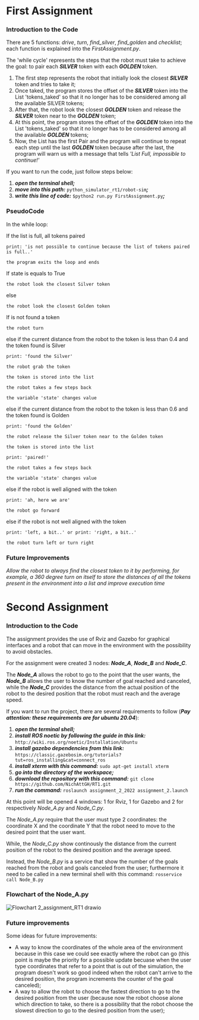 # First Assignment

### Introduction to the Code
There are 5 functions: *_drive_*, *_turn_*, *_find_silver_*, *_find_golden_* and *_checklist_*; each function is explained into the *_FirstAssignment.py_*.

The 'while cycle' represents the steps that the robot must take to achieve the goal: to pair each **_SILVER_** token with each **_GOLDEN_** token.
  1. The first step represents the robot that initially look the closest **_SILVER_** token and tries to take it;
  2.  Once taked, the program stores the offset of the **_SILVER_** token into the List 'tokens_taked' so that it no longer
	has to be considered among all the available SILVER tokens;
  3. After that, the robot look the closest **_GOLDEN_** token and release the **_SILVER_** token near to the **_GOLDEN_** token;
  4. At this point, the program stores the offset of the **_GOLDEN_** token into the List 'tokens_taked' so that it no longer
	has to be considered among all the available **_GOLDEN_** tokens;
  5. Now, the List has the first Pair and the program will continue to repeat each step until the last **_GOLDEN_** token
	because after the last, the program will warn us with a message that tells *_'List Full, impossible to continue!'_*

If you want to run the code, just follow steps below:
1. **_open the terminal shell;_**
2. **_move into this path:_** `python_simulator_rt1/robot-sim`**_;_**
3. **_write this line of code:_** `$python2 run.py FirstAssignment.py`**_;_**

### PseudoCode
In the while loop:

If the list is full, all tokens paired

    print: 'is not possible to continue because the list of tokens paired is full..'

    the program exits the loop and ends

If state is equals to True

    the robot look the closest Silver token

else
    
    the robot look the closest Golden token

If is not found a token

    the robot turn
    
else if the current distance from the robot to the token is less than 0.4 and the token found is Silver

    print: 'found the Silver'
    
    the robot grab the token
    
    the token is stored into the list
    
    the robot takes a few steps back
    
    the variable 'state' changes value
    
else if the current distance from the robot to the token is less than 0.6 and the token found is Golden

    print: 'found the Golden'
    
    the robot release the Silver token near to the Golden token
    
    the token is stored into the list
    
    print: 'paired!'
    
    the robot takes a few steps back
    
    the variable 'state' changes value
    
else if the robot is well aligned with the token

    print: 'ah, here we are'
    
    the robot go forward

else if the robot is not well aligned with the token

    print: 'left, a bit..' or print: 'right, a bit..'
    
    the robot turn left or turn right
    
### Future Improvements ###
*_Allow the robot to always find the closest token to it by performing, for example, a 360 degree turn on itself to store the distances of all the tokens present in the environment into a list and improve execution time_*

# Second Assignment

### Introduction to the Code
The assignment provides the use of Rviz and Gazebo for graphical interfaces and a robot that can move in the environment with the possibility to avoid obstacles.

For the assignment were created 3 nodes: **_Node_A_**, **_Node_B_** and **_Node_C_**.

The **_Node_A_** allows the robot to go to the point that the user wants, the **_Node_B_** allows the user to know the number of goal reached and canceled, while the **_Node_C_** provides the distance from the actual position of the robot to the desired position that the robot must reach and the average speed.

If you want to run the project, there are several requirements to follow (**_Pay attention: these requirements are for ubuntu 20.04_**):
1. **_open the terminal shell;_**
2. **_install ROS noetic by following the guide in this link:_** `http://wiki.ros.org/noetic/Installation/Ubuntu`
3. **_install gazebo dependencies from this link:_** `https://classic.gazebosim.org/tutorials?tut=ros_installing&cat=connect_ros`
4. **_install xterm with this command:_** `sudo apt-get install xterm`
5. **_go into the directory of the workspace;_**
6. **_download the repository with this command:_** `git clone https://github.com/NichAttGH/RT1.git`
7. **_run the command:_** `roslaunch assignment_2_2022 assignment_2.launch`

At this point will be opened 4 windows: 1 for Rviz, 1 for Gazebo and 2 for respectively *Node_A.py* and *Node_C.py*.

The *Node_A.py* require that the user must type 2 coordinates: the coordinate X and the coordinate Y that the robot need to move to the desired point that the user want.

While, the *Node_C.py* show continously the distance from the current position of the robot to the desired position and the average speed.

Instead, the *Node_B.py* is a service that show the number of the goals reached from the robot and goals canceled from the user; furthermore it need to be called in a new terminal shell with this command: `rosservice call Node_B.py`

### Flowchart of the Node_A.py
![Flowchart 2_assignment_RT1 drawio](https://user-images.githubusercontent.com/123623443/222166255-0a674a1a-c6d3-4459-b657-a6159ca53077.png)


### Future improvements
Some ideas for future improvements:
- A way to know the coordinates of the whole area of the environment because in this case we could see exactly where the robot can go (this point is maybe the priority for a possible update becuase when the user type coordinates that refer to a point that is out of the simulation, the program doesn't work so good indeed when the robot can't arrive to the desired position, the program increments the counter of the goal canceled);
- A way to allow the robot to choose the fastest direction to go to the desired position from the user (because now the robot choose alone which direction to take, so there is a possibility that the robot choose the slowest direction to go to the desired position from the user);
